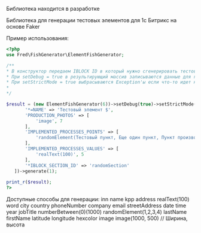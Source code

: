 Библиотека находится в разработке

Библиотека для генерации тестовых элементов для 1с Битрикс на основе Faker

Пример использования:

```php
<?php
use Fred\FishGenerator\ElementFishGenerator;

/** 
* В конструктор передаем IBLOCK ID в который нужно сгенерировать тестовый элемент
* При setDebug = true в результирующий массив записываются данные для генерации
* При setStrictMode = true выбрасываются Exception'ы если что-то идет не так
* 
*/

$result = (new ElementFishGenerator(6))->setDebug(true)->setStrictMode(true)->setCategoryPhoto(['technics', 'business', 'city'])->setPropertyRules([
       '*=NAME' => 'Тестовый элемент $',
       'PRODUCTION_PHOTOS' => [
           'image', 7
       ],
       'IMPLEMENTED_PROCESSES_POINTS' => [
           'randomElement(Тестовый пункт, Еще один пункт, Пункт производства, Новый пункт, Пункт элемента, Тестовый процесс, Процесс производства, Новый процесс производства)', 5
       ],
       'IMPLEMENTED_PROCESSES_VALUES' => [
           'realText(100)', 5
       ],
       '*IBLOCK_SECTION_ID' => 'randomSection'
   ])->generate(1);
   
print_r($result);
?>
```

Доступные способы для генерации:
inn
name
kpp
address
realText(100)
word
city
country
phoneNumber
company
email
streetAddress
date
time
year
jobTitle
numberBetween(0)(1000)
randomElement(1,2,3,4)
lastName
firstName
latitude
longitude
hexcolor
image
image(1000, 500) // Ширина, высота
